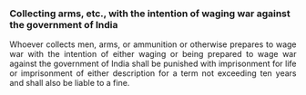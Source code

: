 ### Collecting arms, etc., with the intention of waging war against the government of India
<div style="text-align: justify">

Whoever collects men, arms, or ammunition or otherwise prepares to wage war with the intention of either waging or being prepared to wage war against the government of India shall be punished with imprisonment for life or imprisonment of either description for a term not exceeding ten years and shall also be liable to a fine.

</div>
